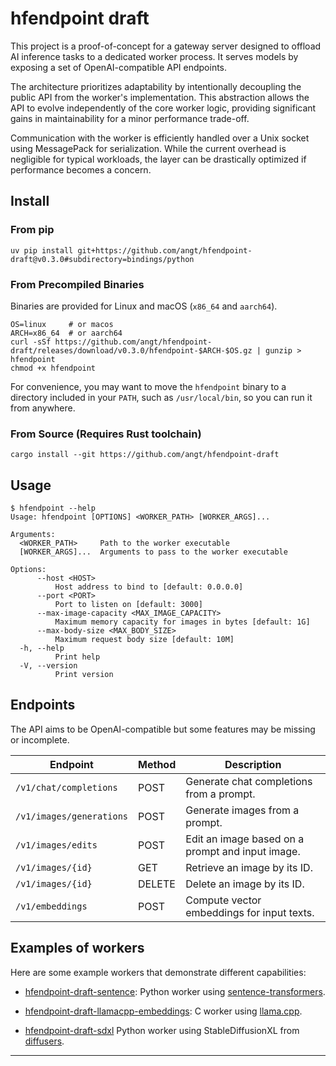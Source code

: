 # hfendpoint draft

This project is a proof-of-concept for a gateway server designed to
offload AI inference tasks to a dedicated worker process. It serves
models by exposing a set of OpenAI-compatible API endpoints.

The architecture prioritizes adaptability by intentionally decoupling
the public API from the worker's implementation. This abstraction allows
the API to evolve independently of the core worker logic, providing
significant gains in maintainability for a minor performance trade-off.

Communication with the worker is efficiently handled over a Unix socket
using MessagePack for serialization. While the current overhead is
negligible for typical workloads, the layer can be drastically optimized
if performance becomes a concern.

## Install

### From pip

    uv pip install git+https://github.com/angt/hfendpoint-draft@v0.3.0#subdirectory=bindings/python

### From Precompiled Binaries

Binaries are provided for Linux and macOS (`x86_64` and `aarch64`).

    OS=linux     # or macos
    ARCH=x86_64  # or aarch64
    curl -sSf https://github.com/angt/hfendpoint-draft/releases/download/v0.3.0/hfendpoint-$ARCH-$OS.gz | gunzip > hfendpoint
    chmod +x hfendpoint

For convenience, you may want to move the `hfendpoint` binary to a directory included in your `PATH`,
such as `/usr/local/bin`, so you can run it from anywhere.

### From Source (Requires Rust toolchain)

    cargo install --git https://github.com/angt/hfendpoint-draft

## Usage

    $ hfendpoint --help
    Usage: hfendpoint [OPTIONS] <WORKER_PATH> [WORKER_ARGS]...

    Arguments:
      <WORKER_PATH>     Path to the worker executable
      [WORKER_ARGS]...  Arguments to pass to the worker executable

    Options:
          --host <HOST>
              Host address to bind to [default: 0.0.0.0]
          --port <PORT>
              Port to listen on [default: 3000]
          --max-image-capacity <MAX_IMAGE_CAPACITY>
              Maximum memory capacity for images in bytes [default: 1G]
          --max-body-size <MAX_BODY_SIZE>
              Maximum request body size [default: 10M]
      -h, --help
              Print help
      -V, --version
              Print version

## Endpoints

The API aims to be OpenAI-compatible but some features may be missing or incomplete.

| Endpoint                    | Method  | Description                                       |
|-----------------------------|---------|---------------------------------------------------|
| `/v1/chat/completions`      | POST    | Generate chat completions from a prompt.          |
| `/v1/images/generations`    | POST    | Generate images from a prompt.                    |
| `/v1/images/edits`          | POST    | Edit an image based on a prompt and input image.  |
| `/v1/images/{id}`           | GET     | Retrieve an image by its ID.                      |
| `/v1/images/{id}`           | DELETE  | Delete an image by its ID.                        |
| `/v1/embeddings`            | POST    | Compute vector embeddings for input texts.        |


## Examples of workers

Here are some example workers that demonstrate different capabilities:

 - [hfendpoint-draft-sentence](https://github.com/angt/hfendpoint-draft-sentence):
 Python worker using [sentence-transformers][sentence-transformers].

 - [hfendpoint-draft-llamacpp-embeddings](https://github.com/angt/hfendpoint-draft-llamacpp-embeddings):
 C worker using [llama.cpp][llamacpp].

 - [hfendpoint-draft-sdxl](https://github.com/angt/hfendpoint-draft-sdxl)
 Python worker using StableDiffusionXL from [diffusers][diffusers].


---
 [sentence-transformers]: https://huggingface.co/sentence-transformers
 [llamacpp]: https://github.com/ggml-org/llama.cpp
 [diffusers]: https://github.com/huggingface/diffusers
